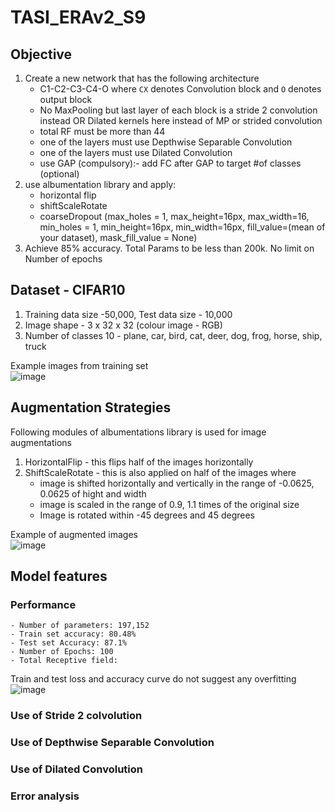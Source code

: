 # TASI_ERAv2_S9

## Objective

1. Create a new network that has the following architecture 
    - C1-C2-C3-C4-O where `CX` denotes Convolution block and `O` denotes output block
    - No MaxPooling but last layer of each block is a stride 2 convolution instead OR Dilated kernels here instead of MP or strided convolution
    - total RF must be more than 44
    - one of the layers must use Depthwise Separable Convolution
    - one of the layers must use Dilated Convolution
    - use GAP (compulsory):- add FC after GAP to target #of classes (optional)
2. use albumentation library and apply:
    - horizontal flip
    - shiftScaleRotate
    - coarseDropout (max_holes = 1, max_height=16px, max_width=16, min_holes = 1, min_height=16px, min_width=16px, fill_value=(mean of your dataset), mask_fill_value = None)
3. Achieve 85% accuracy. Total Params to be less than 200k. No limit on Number of epochs

## Dataset - CIFAR10

1. Training data size -50,000, Test data size - 10,000
2. Image shape - 3 x 32 x 32 (colour image - RGB)
3. Number of classes 10 - plane, car, bird, cat, deer, dog, frog, horse, ship, truck

Example images from training set  
![image](https://github.com/sayanbanerjee32/TSAI_ERAv2_S8/assets/11560595/711aed42-d235-45f3-b7e1-729fbb8a01fe)

## Augmentation Strategies
Following modules of albumentations library is used for image augmentations
1. HorizontalFlip - this flips half of the images horizontally
2. ShiftScaleRotate - this is also applied on half of the images where
    - image is shifted horizontally and vertically in the range of -0.0625, 0.0625 of hight and width
    - image is scaled in the range of 0.9, 1.1 times of the original size
    - Image is rotated within -45 degrees and 45 degrees

Example of augmented images  
![image](https://github.com/sayanbanerjee32/TASI_ERAv2_S9/assets/11560595/f6f30a39-abdd-4abc-9475-a666726deb32)


## Model features
### Performance
    - Number of parameters: 197,152
    - Train set accuracy: 80.48%
    - Test set Accuracy: 87.1%
    - Number of Epochs: 100
    - Total Receptive field: 

Train and test loss and accuracy curve do not suggest any overfitting  
![image](https://github.com/sayanbanerjee32/TASI_ERAv2_S9/assets/11560595/2da4f5b7-e4f2-4560-9c6c-7f2d48366534)

    
### Use of Stride 2 colvolution

### Use of Depthwise Separable Convolution

### Use of Dilated Convolution
    
### Error analysis

